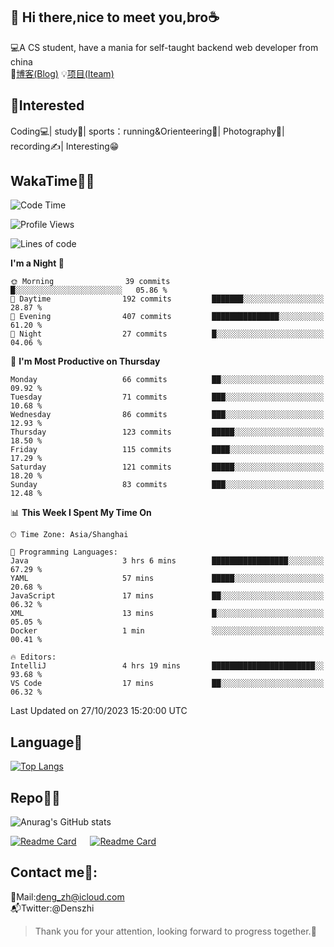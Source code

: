 👋 Hi there,nice to meet you,bro☕
---
💻A CS student, have a mania for self-taught backend web developer from china   
📌[博客(Blog)](https://github.com/HealUP/MyBlog)
💡[项目(Iteam)](https://healup.github.io/)

 <!-- waka-box start -->
 <!-- waka-box end -->
 
🧲**Interested**
--
Coding💻| study📖| sports：running&Orienteering🏃‍| Photography📸| recording✍️| Interesting😁

WakaTime👨‍💻
---
<!--START_SECTION:waka-->
![Code Time](http://img.shields.io/badge/Code%20Time-512%20hrs%2057%20mins-blue)

![Profile Views](http://img.shields.io/badge/Profile%20Views-5-blue)

![Lines of code](https://img.shields.io/badge/From%20Hello%20World%20I%27ve%20Written-169.8%20thousand%20lines%20of%20code-blue)

**I'm a Night 🦉** 

```text
🌞 Morning                39 commits          █░░░░░░░░░░░░░░░░░░░░░░░░   05.86 % 
🌆 Daytime                192 commits         ███████░░░░░░░░░░░░░░░░░░   28.87 % 
🌃 Evening                407 commits         ███████████████░░░░░░░░░░   61.20 % 
🌙 Night                  27 commits          █░░░░░░░░░░░░░░░░░░░░░░░░   04.06 % 
```
📅 **I'm Most Productive on Thursday** 

```text
Monday                   66 commits          ██░░░░░░░░░░░░░░░░░░░░░░░   09.92 % 
Tuesday                  71 commits          ███░░░░░░░░░░░░░░░░░░░░░░   10.68 % 
Wednesday                86 commits          ███░░░░░░░░░░░░░░░░░░░░░░   12.93 % 
Thursday                 123 commits         █████░░░░░░░░░░░░░░░░░░░░   18.50 % 
Friday                   115 commits         ████░░░░░░░░░░░░░░░░░░░░░   17.29 % 
Saturday                 121 commits         █████░░░░░░░░░░░░░░░░░░░░   18.20 % 
Sunday                   83 commits          ███░░░░░░░░░░░░░░░░░░░░░░   12.48 % 
```


📊 **This Week I Spent My Time On** 

```text
🕑︎ Time Zone: Asia/Shanghai

💬 Programming Languages: 
Java                     3 hrs 6 mins        █████████████████░░░░░░░░   67.29 % 
YAML                     57 mins             █████░░░░░░░░░░░░░░░░░░░░   20.68 % 
JavaScript               17 mins             ██░░░░░░░░░░░░░░░░░░░░░░░   06.32 % 
XML                      13 mins             █░░░░░░░░░░░░░░░░░░░░░░░░   05.05 % 
Docker                   1 min               ░░░░░░░░░░░░░░░░░░░░░░░░░   00.41 % 

🔥 Editors: 
IntelliJ                 4 hrs 19 mins       ███████████████████████░░   93.68 % 
VS Code                  17 mins             ██░░░░░░░░░░░░░░░░░░░░░░░   06.32 % 
```


 Last Updated on 27/10/2023 15:20:00 UTC
<!--END_SECTION:waka-->

Language🚀
---
[![Top Langs](https://github-readme-stats.vercel.app/api/top-langs/?username=HealUP&layout=compact&hide_border=true)](https://github.com/HealUP)

Repo🧑‍💻
---
![Anurag's GitHub stats](https://github-readme-stats.vercel.app/api?username=HealUP&count_private=true&show_icons=true&theme=gruvbox&hide_border=true) 

[![Readme Card](https://github-readme-stats.vercel.app/api/pin/?username=HealUP&repo=InternetEy&theme=transparent)](https://github.com/HealUP/InternetEy) &emsp;
[![Readme Card](https://github-readme-stats.vercel.app/api/pin/?username=HealUP&repo=CampusExperience&theme=transparent)](https://github.com/HealUP/CampusExperience)


Contact me📱:
---
📮Mail:deng_zh@icloud.com  
📬Twitter:@Denszhi  

> Thank you for your attention, looking forward to progress together.🎉
